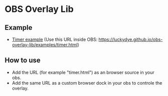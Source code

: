 # OBS Overlay Lib

## Example

- [Timer example](./examples/timer.html)
  (Use this URL inside OBS: https://luckydye.github.io/obs-overlay-lib/examples/timer.html)

## How to use

- Add the URL (for example "timer.html") as an browser source in your obs.
- Add the same URL as a custom browser dock in your obs to controle the overlay.
